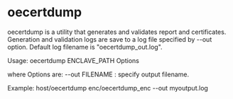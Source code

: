 oecertdump
=====

oecertdump is a utility that generates and validates report and certificates.
Generation and validation logs are save to a log file specified by --out option.
Default log filename is "oecertdump_out.log".

Usage: oecertdump ENCLAVE_PATH Options

where Options are:
    --out FILENAME        : specify output filename.

Example: host/oecertdump enc/oecertdump_enc --out myoutput.log